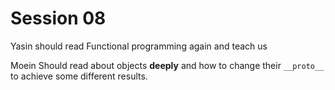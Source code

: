 # Session 08

Yasin should read Functional programming again and teach us

Moein Should read about objects **deeply** and how to change their `__proto__` to achieve some different results.

